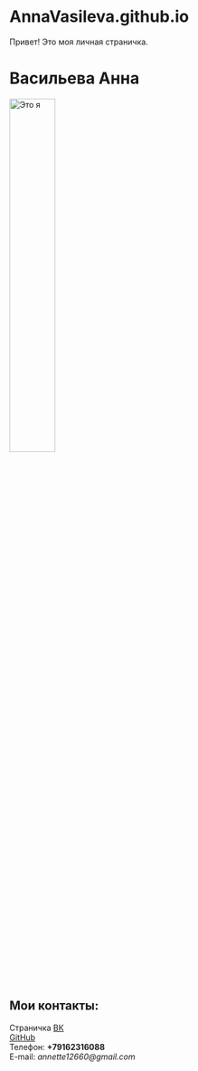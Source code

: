 # AnnaVasileva.github.io
  <html>
    <head>
      <meta charset="utf-8">
      Привет! Это моя личная страничка.
    </head>
    <body> 
      <left><h1>Васильева Анна</h1></left>
      <left><img alt="Это я" width="40%" src="https://pp.userapi.com/c627822/v627822156/38d25/TRG13RvjxVw.jpg"></left>
      <br/>
      <h2> Мои контакты:</h2>
      Страничка <a href=https://vk.com/annette16/>ВК</a>
      <br/>
      <a href=https://github.com/vasileva126>GitHub</a>
      <br/>
      Телефон: <b>+79162316088</b>
      <br/>
      E-mail: <i>annette12660@gmail.com</i>
    </body>
  </html>
